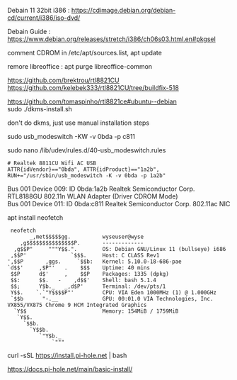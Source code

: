 Debain 11 32bit i386 : https://cdimage.debian.org/debian-cd/current/i386/iso-dvd/  

Debain Guide : https://www.debian.org/releases/stretch/i386/ch06s03.html.en#pkgsel  

comment CDROM in /etc/apt/sources.list, apt update  

remore libreoffice : apt purge libreoffice-common  

https://github.com/brektrou/rtl8821CU  
https://github.com/kelebek333/rtl8821CU/tree/buildfix-518  

https://github.com/tomaspinho/rtl8821ce#ubuntu--debian   
sudo ./dkms-install.sh  

don't do dkms, just use manual installation steps  

sudo usb_modeswitch -KW -v 0bda -p c811  

sudo nano /lib/udev/rules.d/40-usb_modeswitch.rules 

```
# Realtek 8811CU Wifi AC USB
ATTR{idVendor}=="0bda", ATTR{idProduct}=="1a2b", RUN+="/usr/sbin/usb_modeswitch -K -v 0bda -p 1a2b"

```

Bus 001 Device 009: ID 0bda:1a2b Realtek Semiconductor Corp. RTL8188GU 802.11n WLAN Adapter (Driver CDROM Mode)  
Bus 001 Device 011: ID 0bda:c811 Realtek Semiconductor Corp. 802.11ac NIC

apt install neofetch  

```
 neofetch
       _,met$$$$$gg.          wyseuser@wyse
    ,g$$$$$$$$$$$$$$$P.       -------------
  ,g$$P"     """Y$$.".        OS: Debian GNU/Linux 11 (bullseye) i686
 ,$$P'              `$$$.     Host: C CLASS Rev1
',$$P       ,ggs.     `$$b:   Kernel: 5.10.0-18-686-pae
`d$$'     ,$P"'   .    $$$    Uptime: 40 mins
 $$P      d$'     ,    $$P    Packages: 1335 (dpkg)
 $$:      $$.   -    ,d$$'    Shell: bash 5.1.4
 $$;      Y$b._   _,d$P'      Terminal: /dev/pts/1
 Y$$.    `.`"Y$$$$P"'         CPU: VIA Eden 1000MHz (1) @ 1.000GHz
 `$$b      "-.__              GPU: 00:01.0 VIA Technologies, Inc. VX855/VX875 Chrome 9 HCM Integrated Graphics
  `Y$$                        Memory: 154MiB / 1759MiB
   `Y$$.
     `$$b.
       `Y$$b.
          `"Y$b._
              `"""

```

curl -sSL https://install.pi-hole.net | bash  

https://docs.pi-hole.net/main/basic-install/  

